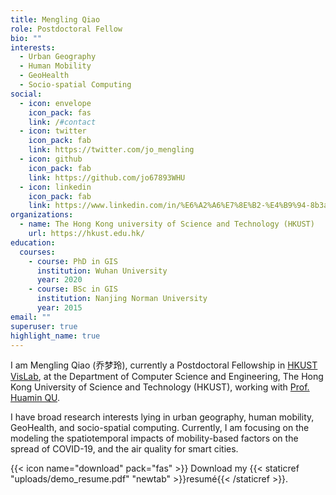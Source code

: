 ```yaml
---
title: Mengling Qiao
role: Postdoctoral Fellow
bio: ""
interests:
  - Urban Geography
  - Human Mobility
  - GeoHealth
  - Socio-spatial Computing
social:
  - icon: envelope
    icon_pack: fas
    link: /#contact
  - icon: twitter
    icon_pack: fab
    link: https://twitter.com/jo_mengling
  - icon: github
    icon_pack: fab
    link: https://github.com/jo67893WHU
  - icon: linkedin
    icon_pack: fab
    link: https://www.linkedin.com/in/%E6%A2%A6%E7%8E%B2-%E4%B9%94-8b3a191bb/
organizations:
  - name: The Hong Kong university of Science and Technology (HKUST)
    url: https://hkust.edu.hk/
education:
  courses:
    - course: PhD in GIS
      institution: Wuhan University
      year: 2020
    - course: BSc in GIS
      institution: Nanjing Norman University
      year: 2015
email: ""
superuser: true
highlight_name: true
---
```

I am Mengling Qiao (乔梦玲), currently a Postdoctoral Fellowship in [HKUST VisLab](http://vis.cse.ust.hk/index.html), at the Department of Computer Science and Engineering, The Hong Kong University of Science and Technology (HKUST), working with [Prof. Huamin QU](http://huamin.org/).

I have broad research interests lying in urban geography, human mobility, GeoHealth, and socio-spatial computing. Currently, I am focusing on the modeling the spatiotemporal impacts of mobility-based factors on the spread of COVID-19, and the air quality for smart cities.

{{< icon name="download" pack="fas" >}} Download my {{< staticref "uploads/demo_resume.pdf" "newtab" >}}resumé{{< /staticref >}}.